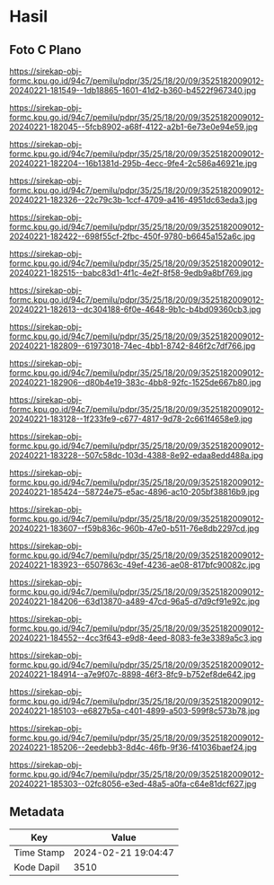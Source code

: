 # Hasil

## Foto C Plano

https://sirekap-obj-formc.kpu.go.id/94c7/pemilu/pdpr/35/25/18/20/09/3525182009012-20240221-181549--1db18865-1601-41d2-b360-b4522f967340.jpg

https://sirekap-obj-formc.kpu.go.id/94c7/pemilu/pdpr/35/25/18/20/09/3525182009012-20240221-182045--5fcb8902-a68f-4122-a2b1-6e73e0e94e59.jpg

https://sirekap-obj-formc.kpu.go.id/94c7/pemilu/pdpr/35/25/18/20/09/3525182009012-20240221-182204--16b1381d-295b-4ecc-9fe4-2c586a46921e.jpg

https://sirekap-obj-formc.kpu.go.id/94c7/pemilu/pdpr/35/25/18/20/09/3525182009012-20240221-182326--22c79c3b-1ccf-4709-a416-4951dc63eda3.jpg

https://sirekap-obj-formc.kpu.go.id/94c7/pemilu/pdpr/35/25/18/20/09/3525182009012-20240221-182422--698f55cf-2fbc-450f-9780-b6645a152a6c.jpg

https://sirekap-obj-formc.kpu.go.id/94c7/pemilu/pdpr/35/25/18/20/09/3525182009012-20240221-182515--babc83d1-4f1c-4e2f-8f58-9edb9a8bf769.jpg

https://sirekap-obj-formc.kpu.go.id/94c7/pemilu/pdpr/35/25/18/20/09/3525182009012-20240221-182613--dc304188-6f0e-4648-9b1c-b4bd09360cb3.jpg

https://sirekap-obj-formc.kpu.go.id/94c7/pemilu/pdpr/35/25/18/20/09/3525182009012-20240221-182809--61973018-74ec-4bb1-8742-846f2c7df766.jpg

https://sirekap-obj-formc.kpu.go.id/94c7/pemilu/pdpr/35/25/18/20/09/3525182009012-20240221-182906--d80b4e19-383c-4bb8-92fc-1525de667b80.jpg

https://sirekap-obj-formc.kpu.go.id/94c7/pemilu/pdpr/35/25/18/20/09/3525182009012-20240221-183128--1f233fe9-c677-4817-9d78-2c661f4658e9.jpg

https://sirekap-obj-formc.kpu.go.id/94c7/pemilu/pdpr/35/25/18/20/09/3525182009012-20240221-183228--507c58dc-103d-4388-8e92-edaa8edd488a.jpg

https://sirekap-obj-formc.kpu.go.id/94c7/pemilu/pdpr/35/25/18/20/09/3525182009012-20240221-185424--58724e75-e5ac-4896-ac10-205bf38816b9.jpg

https://sirekap-obj-formc.kpu.go.id/94c7/pemilu/pdpr/35/25/18/20/09/3525182009012-20240221-183607--f59b836c-960b-47e0-b511-76e8db2297cd.jpg

https://sirekap-obj-formc.kpu.go.id/94c7/pemilu/pdpr/35/25/18/20/09/3525182009012-20240221-183923--6507863c-49ef-4236-ae08-817bfc90082c.jpg

https://sirekap-obj-formc.kpu.go.id/94c7/pemilu/pdpr/35/25/18/20/09/3525182009012-20240221-184206--63d13870-a489-47cd-96a5-d7d9cf91e92c.jpg

https://sirekap-obj-formc.kpu.go.id/94c7/pemilu/pdpr/35/25/18/20/09/3525182009012-20240221-184552--4cc3f643-e9d8-4eed-8083-fe3e3389a5c3.jpg

https://sirekap-obj-formc.kpu.go.id/94c7/pemilu/pdpr/35/25/18/20/09/3525182009012-20240221-184914--a7e9f07c-8898-46f3-8fc9-b752ef8de642.jpg

https://sirekap-obj-formc.kpu.go.id/94c7/pemilu/pdpr/35/25/18/20/09/3525182009012-20240221-185103--e6827b5a-c401-4899-a503-599f8c573b78.jpg

https://sirekap-obj-formc.kpu.go.id/94c7/pemilu/pdpr/35/25/18/20/09/3525182009012-20240221-185206--2eedebb3-8d4c-46fb-9f36-f41036baef24.jpg

https://sirekap-obj-formc.kpu.go.id/94c7/pemilu/pdpr/35/25/18/20/09/3525182009012-20240221-185303--02fc8056-e3ed-48a5-a0fa-c64e81dcf627.jpg


## Metadata

| Key        | Value               |
| ---------- | ------------------- |
| Time Stamp | 2024-02-21 19:04:47 |
| Kode Dapil | 3510                |



